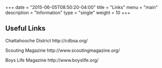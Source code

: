 +++
date = "2015-06-05T08:50:20-04:00"
title = "Links"
menu = "main"
description = "Information"
type = "single"
weight = 10
+++

<h2>Useful Links</h2>
<p>Chattahooche District http://cdbsa.org/</p>
<p>Scouting Magazine http://www.scoutingmagazine.org/</p>
<p>Boys Life Magazine http://www.boyslife.org/</p>